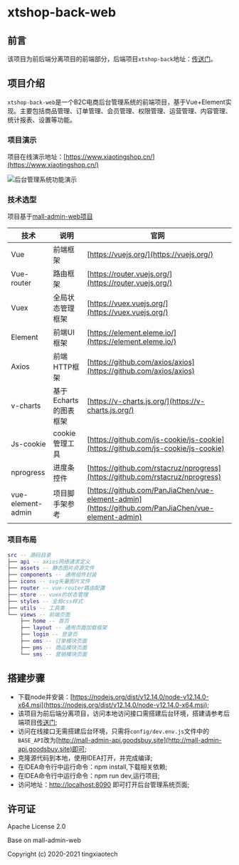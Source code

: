 # xtshop-back-web

## 前言

该项目为前后端分离项目的前端部分，后端项目`xtshop-back`地址：[传送门](https://github.com/xiaotingtech/xtshop-back)。

## 项目介绍

`xtshop-back-web`是一个B2C电商后台管理系统的前端项目，基于Vue+Element实现。主要包括商品管理、订单管理、会员管理、权限管理、运营管理、内容管理、统计报表、设置等功能。

### 项目演示

项目在线演示地址：[https://www.xiaotingshop.cn/](https://www.xiaotingshop.cn/)

![后台管理系统功能演示](https://xtsp.oss-cn-qingdao.aliyuncs.com/image/images/20201103/166fc41890cefbfb0db17ec2ecbc26fa.png)

### 技术选型

项目基于[mall-admin-web项目](https://github.com/macrozheng/mall-admin-web)

技术 | 说明 | 官网
----|----|----
Vue | 前端框架 | [https://vuejs.org/](https://vuejs.org/)
Vue-router | 路由框架 | [https://router.vuejs.org/](https://router.vuejs.org/)
Vuex | 全局状态管理框架 | [https://vuex.vuejs.org/](https://vuex.vuejs.org/)
Element | 前端UI框架 | [https://element.eleme.io/](https://element.eleme.io/)
Axios | 前端HTTP框架 | [https://github.com/axios/axios](https://github.com/axios/axios)
v-charts | 基于Echarts的图表框架 | [https://v-charts.js.org/](https://v-charts.js.org/)
Js-cookie | cookie管理工具 | [https://github.com/js-cookie/js-cookie](https://github.com/js-cookie/js-cookie)
nprogress | 进度条控件 | [https://github.com/rstacruz/nprogress](https://github.com/rstacruz/nprogress)
vue-element-admin | 项目脚手架参考 | [https://github.com/PanJiaChen/vue-element-admin](https://github.com/PanJiaChen/vue-element-admin)

### 项目布局

``` lua
src -- 源码目录
├── api -- axios网络请求定义
├── assets -- 静态图片资源文件
├── components -- 通用组件封装
├── icons -- svg矢量图片文件
├── router -- vue-router路由配置
├── store -- vuex的状态管理
├── styles -- 全局css样式
├── utils -- 工具类
└── views -- 前端页面
    ├── home -- 首页
    ├── layout -- 通用页面加载框架
    ├── login -- 登录页
    ├── oms -- 订单模块页面
    ├── pms -- 商品模块页面
    └── sms -- 营销模块页面
```

## 搭建步骤
- 下载node并安装：[https://nodejs.org/dist/v12.14.0/node-v12.14.0-x64.msi](https://nodejs.org/dist/v12.14.0/node-v12.14.0-x64.msi);
- 该项目为前后端分离项目，访问本地访问接口需搭建后台环境，搭建请参考后端项目[传送门](https://gitee.com/tingchun/xtshop);
- 访问在线接口无需搭建后台环境，只需将`config/dev.env.js`文件中的`BASE_API`改为[http://mall-admin-api.goodsbuy.site](http://mall-admin-api.goodsbuy.site)即可;
- 克隆源代码到本地，使用IDEA打开，并完成编译;
- 在IDEA命令行中运行命令：npm install,下载相关依赖;
- 在IDEA命令行中运行命令：npm run dev,运行项目;
- 访问地址：[http://localhost:8090](http://localhost:8090) 即可打开后台管理系统页面;

## 许可证

Apache License 2.0

Base on mall-admin-web

Copyright (c) 2020-2021 tingxiaotech
